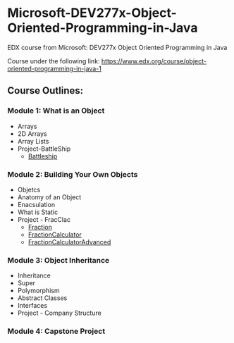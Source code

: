 # Microsoft-DEV277x-Object-Oriented-Programming-in-Java #
EDX course from Microsoft: DEV277x Object Oriented Programming in Java

Course under the following link:
https://www.edx.org/course/object-oriented-programming-in-java-1


## Course Outlines: ##
### Module 1: What is an Object ###
* Arrays
* 2D Arrays
* Array Lists
* Project-BattleShip
  * [Battleship](https://github.com/mghojal/Microsoft-DEV277x-Object-Oriented-Programming-in-Java/blob/master/BattleShip/Battleship.java)
### Module 2: Building Your Own Objects ###
* Objetcs
* Anatomy of an Object
* Enacsulation
* What is Static
* Project - FracClac
  * [Fraction](https://github.com/mghojal/Microsoft-DEV277x-Object-Oriented-Programming-in-Java/blob/master/FractionCalculator/Fraction.java)
  * [FractionCalculator](https://github.com/mghojal/Microsoft-DEV277x-Object-Oriented-Programming-in-Java/blob/master/FractionCalculator/FractionCalculator.java)
  * [FractionCalculatorAdvanced](https://github.com/mghojal/Microsoft-DEV277x-Object-Oriented-Programming-in-Java/blob/master/FractionCalculator/FractionCalculatorAdvanced.java)
### Module 3: Object Inheritance ###
* Inheritance
* Super
* Polymorphism
* Abstract Classes
* Interfaces
* Project - Company Structure
### Module 4: Capstone Project ###

